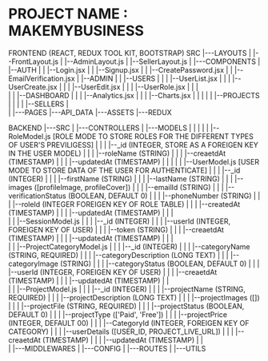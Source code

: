 PROJECT NAME : MAKEMYBUSINESS
=============================
FRONTEND (REACT, REDUX TOOL KIT, BOOTSTRAP)
SRC
|---LAYOUTS
|   |--FrontLayout.js
|   |--AdminLayout.js
|   |--SellerLayout.js
|
|---COMPONENTS
|   |--AUTH
|   |  |--Login.jsx
|   |  |--Signup.jsx
|   |  |--CreatePassword.jsx
|   |  |--EmailVerification.jsx
|   |--ADMIN
|   |  |--USERS
|   |  |  |--UserList.jsx
|   |  |  |--UserCreate.jsx
|   |  |  |--UserEdit.jsx
|   |  |  |--UserRole.jsx
|   |  |  
|   |  |--DASHBOARD
|   |  |  |--Analytics.jsx
|   |  |  |--Charts.jsx
|   |  |
|   |  |--PROJECTS
|   |  |
|   |--SELLERS
|   
|
|---PAGES
|---API_DATA
|---ASSETS
|---REDUX

BACKEND
|---SRC
|    |---CONTROLLERS
|    |---MODELS
|    |   |
|    |   |--RoleModel.js  [ROLE MODE TO STORE ROLES FOR THE DIFFERENT TYPES OF USER'S PREVILIGESS]
|    |   |  |--_id (INTEGER, STORE AS A FOREIGEN KEY IN THE USER MODEL)
|    |   |  |--roleName (STRING)
|    |   |  |--creaetdAt (TIMESTAMP)
|    |   |  |--updatedAt (TIMESTAMP)
|    |   |
|    |   |--UserModel.js   [USER MODE TO STORE DATA OF THE USER FOR AUTHENTICATE]
|    |   |  |--_id (INTEGER)
|    |   |  |--firstName (STRING)
|    |   |  |--lastName (STRING)
|    |   |  |--images ([profileImage, profileCover])
|    |   |  |--emailId (STRING)
|    |   |  |--verificationStatus (BOOLEAN, DEFAULT 0)
|    |   |  |--phoneNumber (STRING)
|    |   |  |--roleId (INTEGER FOREIGEN KEY OF ROLE TABLE)
|    |   |  |--createdAt (TIMESTAMP)
|    |   |  |--updatedAt (TIMESTAMP)
|    |   |   
|    |   |--SessionModel.js
|    |   |  |--_id (INTEGER)
|    |   |  |--userId (INTEGER, FOREIGEN KEY OF USER)
|    |   |  |--token (STRING)
|    |   |  |--creaetdAt (TIMESTAMP)
|    |   |  |--updatedAt (TIMESTAMP)
|    |   |  
|    |   |--ProjectCategoryModel.js
|    |   |  |--_id (INTEGER)
|    |   |  |--categoryName (STRING, REQUIRED)
|    |   |  |--categoryDescription (LONG TEXT)
|    |   |  |--categoryImage (STRING)
|    |   |  |--categoryStatus (BOOLEAN, DEFAULT 0)
|    |   |  |--userId (INTEGER, FOREIGEN KEY OF USER)
|    |   |  |--creaetdAt (TIMESTAMP)
|    |   |  |--updatedAt (TIMESTAMP)
|    |   
|    |   |--ProjectModel.js
|    |   |  |--_id (INTEGER)
|    |   |  |--projectName (STRING, REQUIRED)
|    |   |  |--projectDescription (LONG TEXT)
|    |   |  |--projectImages ([])
|    |   |  |--projectFile (STRING, REQUIRED)
|    |   |  |--projectStatus (BOOLEAN, DEFAULT 0)
|    |   |  |--projectType (['Paid', 'Free'])
|    |   |  |--projectPrice (INTEGER, DEFAULT 00)
|    |   |  |--CategoryId (INTEGER, FOREIGEN KEY OF CATEGORY)
|    |   |  |--userDetails ([USER_ID, PROJECT_LIVE_URL])
|    |   |  |--creaetdAt (TIMESTAMP)
|    |   |  |--updatedAt (TIMESTAMP)
|    |   
|    |---MIDDLEWARES
|    |---CONFIG
|    |---ROUTES
|    |---UTILS
